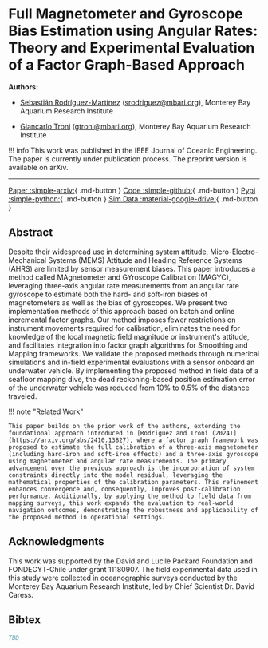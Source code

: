 # Full Magnetometer and Gyroscope Bias Estimation using Angular Rates: Theory and Experimental Evaluation of a Factor Graph-Based Approach

**Authors:**

- [Sebastián Rodríguez-Martínez](https://scholar.google.com/citations?user=VITIKcsAAAAJ&hl=en) ([srodriguez@mbari.org](mailto:srodriguez@mbari.org)), Monterey Bay Aquarium Research Institute

- [Giancarlo Troni](https://scholar.google.com/citations?user=7nLHDsMAAAAJ&hl=en) ([gtroni@mbari.org](mailto:gtroni@mbari.org)), Monterey Bay Aquarium Research Institute

!!! info
    This work was published in the IEEE Journal of Oceanic Engineering. The paper is currently under publication process. The preprint version is available on arXiv.

---

[Paper :simple-arxiv:](#){ .md-button } [Code :simple-github:](https://github.com/CoMPASLab/magyclib){ .md-button } [Pypi :simple-python:](https://pypi.org/project/magyc/){ .md-button } [Sim Data :material-google-drive:](https://drive.google.com/file/d/1c5Y1y3PU0pYVrRuZwQGtYYlmj3X2twRm/view?usp=drive_link){ .md-button }

## Abstract

Despite their widespread use in determining system attitude, Micro-Electro-Mechanical Systems (MEMS) Attitude and Heading Reference Systems (AHRS) are limited by sensor measurement biases. This paper introduces a method called MAgnetometer and GYroscope Calibration (MAGYC), leveraging three-axis angular rate measurements from an angular rate gyroscope to estimate both the hard- and soft-iron biases of magnetometers as well as the bias of gyroscopes. We present two implementation methods of this approach based on batch and online incremental factor graphs. Our method imposes fewer restrictions on instrument movements required for calibration, eliminates the need for knowledge of the local magnetic field magnitude or instrument's attitude, and facilitates integration into factor graph algorithms for Smoothing and Mapping frameworks. We validate the proposed methods through numerical simulations and in-field experimental evaluations with a sensor onboard an underwater vehicle. By implementing the proposed method in field data of a seafloor mapping dive, the dead reckoning-based position estimation error of the underwater vehicle was reduced from 10% to 0.5% of the distance traveled.

!!! note "Related Work"

    This paper builds on the prior work of the authors, extending the foundational approach introduced in [Rodriguez and Troni (2024)](https://arxiv.org/abs/2410.13827), where a factor graph framework was proposed to estimate the full calibration of a three-axis magnetometer (including hard-iron and soft-iron effects) and a three-axis gyroscope using magnetometer and angular rate measurements. The primary advancement over the previous approach is the incorporation of system constraints directly into the model residual, leveraging the mathematical properties of the calibration parameters. This refinement enhances convergence and, consequently, improves post-calibration performance. Additionally, by applying the method to field data from mapping surveys, this work expands the evaluation to real-world navigation outcomes, demonstrating the robustness and applicability of the proposed method in operational settings.

## Acknowledgments

This work was supported by the David and Lucile Packard Foundation and FONDECYT-Chile under grant 11180907. The field experimental data used in this study were collected in oceanographic surveys conducted by the Monterey Bay Aquarium Research Institute, led by Chief Scientist Dr. David Caress.

## Bibtex

```bibtex
TBD
```
